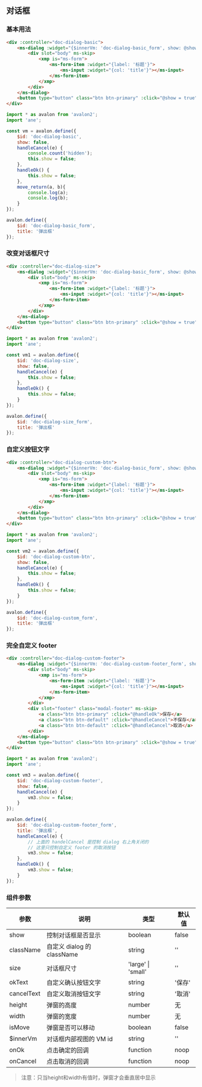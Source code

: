 ## 对话框

### 基本用法

``` html
<div :controller="doc-dialog-basic">
    <ms-dialog :widget="{$innerVm: 'doc-dialog-basic_form', show: @show, onCancel: @handleCancel, onOk: @handleOk,height:230,width:500,isMove:true, move_return:@move_return}">
        <div slot="body" ms-skip>
            <xmp is="ms-form">
                <ms-form-item :widget="{label: '标题'}">
                    <ms-input :widget="{col: 'title'}"></ms-input>
                </ms-form-item>
            </xmp>
        </div>
    </ms-dialog>
    <button type="button" class="btn btn-primary" :click="@show = true">弹出对话框</button>
</div>
```

``` js
import * as avalon from 'avalon2';
import 'ane';

const vm = avalon.define({
    $id: 'doc-dialog-basic',
    show: false,
    handleCancel(e) {
        console.count('hidden');
        this.show = false;
    },
    handleOk() {
        this.show = false;
    },
    move_return(a, b){
        console.log(a);
        console.log(b);
    }
});

avalon.define({
    $id: 'doc-dialog-basic_form',
    title: '弹出框'
});
```

### 改变对话框尺寸

``` html
<div :controller="doc-dialog-size">
    <ms-dialog :widget="{$innerVm: 'doc-dialog-basic_form', show: @show, size: 'large', onCancel: @handleCancel, onOk: @handleOk}">
        <div slot="body" ms-skip>
            <xmp is="ms-form">
                <ms-form-item :widget="{label: '标题'}">
                    <ms-input :widget="{col: 'title'}"></ms-input>
                </ms-form-item>
            </xmp>
        </div>
    </ms-dialog>
    <button type="button" class="btn btn-primary" :click="@show = true">弹出大尺寸对话框</button>
</div>
```

``` js
import * as avalon from 'avalon2';
import 'ane';

const vm1 = avalon.define({
    $id: 'doc-dialog-size',
    show: false,
    handleCancel(e) {
        this.show = false;
    },
    handleOk() {
        this.show = false;
    }
});

avalon.define({
    $id: 'doc-dialog-size_form',
    title: '弹出框'
});
```

### 自定义按钮文字

``` html
<div :controller="doc-dialog-custom-btn">
    <ms-dialog :widget="{$innerVm: 'doc-dialog-basic_form', show: @show, okText: '安装', cancelText: '放弃', onCancel: @handleCancel, onOk: @handleOk}">
        <div slot="body" ms-skip>
            <xmp is="ms-form">
                <ms-form-item :widget="{label: '标题'}">
                    <ms-input :widget="{col: 'title'}"></ms-input>
                </ms-form-item>
            </xmp>
        </div>
    </ms-dialog>
    <button type="button" class="btn btn-primary" :click="@show = true">弹出自定义按钮文字的对话框</button>
</div>
```

``` js
import * as avalon from 'avalon2';
import 'ane';

const vm2 = avalon.define({
    $id: 'doc-dialog-custom-btn',
    show: false,
    handleCancel(e) {
        this.show = false;
    },
    handleOk() {
        this.show = false;
    }
});

avalon.define({
    $id: 'doc-dialog-custom_form',
    title: '弹出框'
});
```

### 完全自定义 footer

``` html
<div :controller="doc-dialog-custom-footer">
    <ms-dialog :widget="{$innerVm: 'doc-dialog-custom-footer_form', show: @show, onCancel: @handleCancel}">
        <div slot="body" ms-skip>
            <xmp is="ms-form">
                <ms-form-item :widget="{label: '标题'}">
                    <ms-input :widget="{col: 'title'}"></ms-input>
                </ms-form-item>
            </xmp>
        </div>
        <div slot="footer" class="modal-footer" ms-skip>
            <a class="btn btn-primary" :click="@handleOk">保存</a>
            <a class="btn btn-default" :click="@handleCancel">不保存</a>
            <a class="btn btn-default" :click="@handleCancel">取消</a>
        </div>
    </ms-dialog>
    <button type="button" class="btn btn-primary" :click="@show = true">弹出对话框</button>
</div>
```

``` js
import * as avalon from 'avalon2';
import 'ane';

const vm3 = avalon.define({
    $id: 'doc-dialog-custom-footer',
    show: false,
    handleCancel(e) {
        vm3.show = false;
    }
});

avalon.define({
    $id: 'doc-dialog-custom-footer_form',
    title: '弹出框',
    handleCancel(e) {
        // 上面的 handelCancel 是控制 dialog 右上角关闭的
        // 这里只控制自定义 footer 的取消按钮
        vm3.show = false;
    },
    handleOk() {
        vm3.show = false;
    }
});
```

### 组件参数

| 参数 | 说明 | 类型 | 默认值 |
|-----|-----|-----|-----|
| show | 控制对话框是否显示 | boolean | false |
| className | 自定义 dialog 的 className | string | '' |
| size | 对话框尺寸 | 'large' \| 'small' | '' |
| okText | 自定义确认按钮文字 | string | '保存' |
| cancelText | 自定义取消按钮文字 | string | '取消' |
| height | 弹窗的高度 | number | 无 |
| width | 弹窗的宽度 | number | 无 |
| isMove | 弹窗是否可以移动 | boolean | false |
| $innerVm | 对话框内部视图的 VM id | string | '' |
| onOk | 点击确定的回调 | function | noop |
| onCancel | 点击取消的回调 | function | noop |

> 注意：只当height和width有值时，弹窗才会垂直居中显示